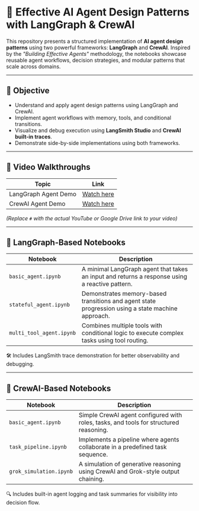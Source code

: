# 🤖 Effective AI Agent Design Patterns with LangGraph & CrewAI

This repository presents a structured implementation of **AI agent design patterns** using two powerful frameworks: **LangGraph** and **CrewAI**. Inspired by the *"Building Effective Agents"* methodology, the notebooks showcase reusable agent workflows, decision strategies, and modular patterns that scale across domains.

---

## 📌 Objective

- Understand and apply agent design patterns using LangGraph and CrewAI.
- Implement agent workflows with memory, tools, and conditional transitions.
- Visualize and debug execution using **LangSmith Studio** and **CrewAI built-in traces**.
- Demonstrate side-by-side implementations using both frameworks.

---

## 🎥 Video Walkthroughs

| Topic | Link |
|-------|------|
| LangGraph Agent Demo | [Watch here](#) |
| CrewAI Agent Demo | [Watch here](#) |

*(Replace `#` with the actual YouTube or Google Drive link to your video)*

---

## 📘 LangGraph-Based Notebooks

| Notebook | Description |
|----------|-------------|
| `basic_agent.ipynb` | A minimal LangGraph agent that takes an input and returns a response using a reactive pattern. |
| `stateful_agent.ipynb` | Demonstrates memory-based transitions and agent state progression using a state machine approach. |
| `multi_tool_agent.ipynb` | Combines multiple tools with conditional logic to execute complex tasks using tool routing. |

🛠️ Includes LangSmith trace demonstration for better observability and debugging.

---

## 🧠 CrewAI-Based Notebooks

| Notebook | Description |
|----------|-------------|
| `basic_agent.ipynb` | Simple CrewAI agent configured with roles, tasks, and tools for structured reasoning. |
| `task_pipeline.ipynb` | Implements a pipeline where agents collaborate in a predefined task sequence. |
| `grok_simulation.ipynb` | A simulation of generative reasoning using CrewAI and Grok-style output chaining. |

🔍 Includes built-in agent logging and task summaries for visibility into decision flow.

